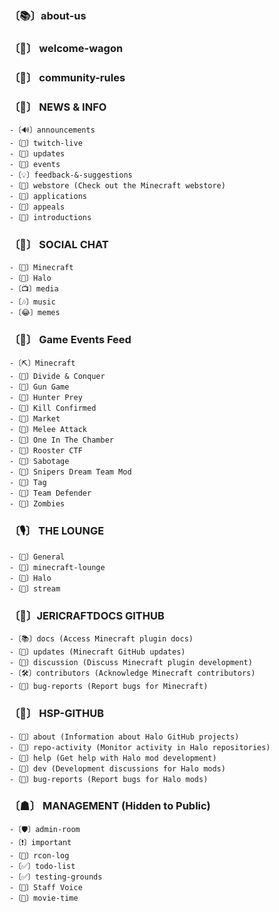 ### 〔📚〕about-us

### 〔🚪〕 welcome-wagon

### 〔📝〕 community-rules

### 〔🔔〕 NEWS & INFO

    -〔🔊〕announcements
    -〔🔴〕twitch-live
    -〔🔄〕updates
    -〔📅〕events
    -〔💡〕feedback-&-suggestions
    -〔🛒〕webstore (Check out the Minecraft webstore)
    -〔📝〕applications
    -〔🚫〕appeals
    -〔🌟〕introductions

### 〔👥〕 SOCIAL CHAT

    -〔💬〕Minecraft
    -〔💬〕Halo
    -〔📺〕media
    -〔🎶〕music
    -〔😂〕memes

### 〔🔄〕 Game Events Feed

    -〔⛏️〕Minecraft
    -〔👾〕Divide & Conquer
    -〔👾〕Gun Game
    -〔👾〕Hunter Prey
    -〔👾〕Kill Confirmed
    -〔👾〕Market
    -〔👾〕Melee Attack
    -〔👾〕One In The Chamber
    -〔👾〕Rooster CTF
    -〔👾〕Sabotage
    -〔👾〕Snipers Dream Team Mod
    -〔👾〕Tag
    -〔👾〕Team Defender
    -〔👾〕Zombies

### 〔🎙〕 THE LOUNGE

    -〔🎤〕General
    -〔🎤〕minecraft-lounge
    -〔🎤〕Halo
    -〔🔴〕stream

### 〔🔗〕JERICRAFTDOCS GITHUB

    -〔📚〕docs (Access Minecraft plugin docs)
    -〔📣〕updates (Minecraft GitHub updates)
    -〔💬〕discussion (Discuss Minecraft plugin development)
    -〔🛠〕contributors (Acknowledge Minecraft contributors)
    -〔🐛〕bug-reports (Report bugs for Minecraft)

### 〔🔗〕 HSP-GITHUB

    -〔📝〕about (Information about Halo GitHub projects)
    -〔🔔〕repo-activity (Monitor activity in Halo repositories)
    -〔🙋〕help (Get help with Halo mod development)
    -〔🎨〕dev (Development discussions for Halo mods)
    -〔🐛〕bug-reports (Report bugs for Halo mods)

### 〔☗〕 MANAGEMENT (Hidden to Public)

    -〔🛡〕admin-room
    -〔❗〕important
    -〔📖〕rcon-log
    -〔✅〕todo-list
    -〔✅〕testing-grounds
    -〔🎤〕Staff Voice
    -〔🎥〕movie-time